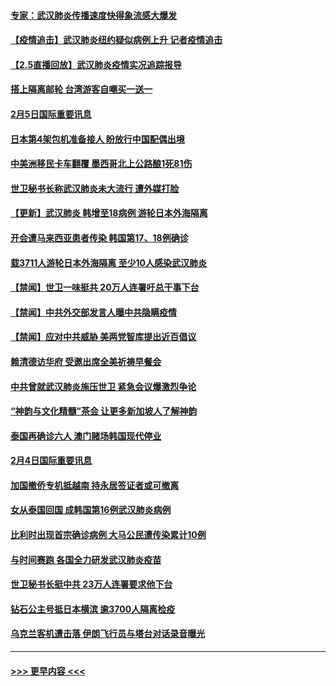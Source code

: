 #### [专家：武汉肺炎传播速度快得象流感大爆发](../pages/prog202/a102770132.md?t=02060344) 
#### [【疫情追击】武汉肺炎纽约疑似病例上升 记者疫情追击](../pages/prog202/a102770000.md?t=02060344) 
#### [【2.5直播回放】武汉肺炎疫情实况追踪报导](../pages/prog202/a102769913.md?t=02060344) 
#### [搭上隔离邮轮 台湾游客自嘲买一送一](../pages/prog202/a102769845.md?t=02060344) 
#### [2月5日国际重要讯息](../pages/prog202/a102769821.md?t=02060344) 
#### [日本第4架包机准备接人 盼放行中国配偶出境](../pages/prog202/a102769765.md?t=02060344) 
#### [中美洲移民卡车翻覆 墨西哥北上公路酿1死81伤](../pages/prog202/a102769703.md?t=02060344) 
#### [世卫秘书长称武汉肺炎未大流行 遭外媒打脸](../pages/prog202/a102769679.md?t=02060344) 
#### [【更新】武汉肺炎 韩增至18病例 游轮日本外海隔离](../pages/prog202/a102758911.md?t=02060344) 
#### [开会遭马来西亚患者传染 韩国第17、18例确诊](../pages/prog202/a102769600.md?t=02060344) 
#### [载3711人游轮日本外海隔离 至少10人感染武汉肺炎](../pages/prog202/a102769538.md?t=02060344) 
#### [【禁闻】世卫一味挺共 20万人连署吁总干事下台](../pages/prog202/a102769445.md?t=02060344) 
#### [【禁闻】中共外交部发言人曝中共隐瞒疫情](../pages/prog202/a102769400.md?t=02060344) 
#### [【禁闻】应对中共威胁 美两党智库提出近百倡议](../pages/prog202/a102769357.md?t=02060344) 
#### [赖清德访华府  受邀出席全美祈祷早餐会](../pages/prog202/a102769350.md?t=02060344) 
#### [中共曾就武汉肺炎施压世卫 紧急会议爆激烈争论](../pages/prog202/a102769312.md?t=02060344) 
#### [“神韵与文化精髓”茶会 让更多新加坡人了解神韵](../pages/prog202/a102769286.md?t=02060344) 
#### [泰国再确诊六人 澳门赌场韩国现代停业](../pages/prog202/a102769239.md?t=02060344) 
#### [2月4日国际重要讯息](../pages/prog202/a102768884.md?t=02060344) 
#### [加国撤侨专机抵越南 持永居签证者或可撤离](../pages/prog202/a102768877.md?t=02060344) 
#### [女从泰国回国 成韩国第16例武汉肺炎病例](../pages/prog202/a102768669.md?t=02060344) 
#### [比利时出现首宗确诊病例 大马公民遭传染累计10例](../pages/prog202/a102768824.md?t=02060344) 
#### [与时间赛跑 各国全力研发武汉肺炎疫苗](../pages/prog202/a102768738.md?t=02060344) 
#### [世卫秘书长挺中共 23万人连署要求他下台](../pages/prog202/a102768717.md?t=02060344) 
#### [钻石公主号抵日本横滨 逾3700人隔离检疫](../pages/prog202/a102768714.md?t=02060344) 
#### [乌克兰客机遭击落 伊朗飞行员与塔台对话录音曝光](../pages/prog202/a102768645.md?t=02060344) 

----
#### [ >>> 更早内容 <<< ](../indexes/prog202-earlier.md)
